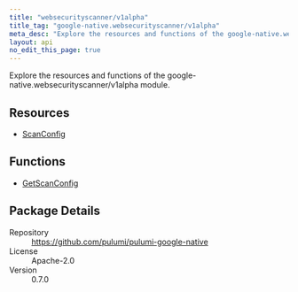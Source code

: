 ```yaml
---
title: "websecurityscanner/v1alpha"
title_tag: "google-native.websecurityscanner/v1alpha"
meta_desc: "Explore the resources and functions of the google-native.websecurityscanner/v1alpha module."
layout: api
no_edit_this_page: true
---
```


<!-- WARNING: this file was generated by Pulumi Docs Generator. -->
<!-- Do not edit by hand unless you're certain you know what you are doing! -->

Explore the resources and functions of the google-native.websecurityscanner/v1alpha module.

<h2 id="resources">Resources</h2>
<ul class="api">
    <li><a href="scanconfig" title="ScanConfig"><span class="symbol resource"></span>ScanConfig</a></li>
</ul>

<h2 id="functions">Functions</h2>
<ul class="api">
    <li><a href="getscanconfig" title="GetScanConfig"><span class="symbol function"></span>GetScanConfig</a></li>
</ul>

<h2 id="package-details">Package Details</h2>
<dl class="package-details">
	<dt>Repository</dt>
	<dd><a href="https://github.com/pulumi/pulumi-google-native">https://github.com/pulumi/pulumi-google-native</a></dd>
	<dt>License</dt>
	<dd>Apache-2.0</dd>
	<dt>Version</dt>
	<dd>0.7.0</dd>
</dl>

